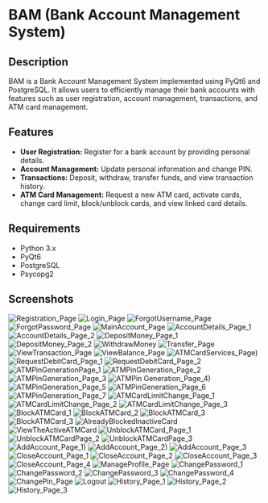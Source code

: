 # BAM (Bank Account Management System)

## Description
BAM is a Bank Account Management System implemented using PyQt6 and PostgreSQL. It allows users to efficiently manage their bank accounts with features such as user registration, account management, transactions, and ATM card management.

## Features
- **User Registration:** Register for a bank account by providing personal details.
- **Account Management:** Update personal information and change PIN.
- **Transactions:** Deposit, withdraw, transfer funds, and view transaction history.
- **ATM Card Management:** Request a new ATM card, activate cards, change card limit, block/unblock cards, and view linked card details.

## Requirements
- Python 3.x
- PyQt6
- PostgreSQL
- Psycopg2

## Screenshots


![Registration_Page](https://github.com/JuhiCode94/BAM/assets/148118336/04516b80-6248-4ec8-8f94-4a28c4979e4d)
![Login_Page](https://github.com/JuhiCode94/BAM/assets/148118336/fde81438-ca2e-4296-8435-25208e0d94f4)
![ForgotUsername_Page](https://github.com/JuhiCode94/BAM/assets/148118336/d4cd3dcd-0d10-4003-ad6b-aad730e598b1)
![ForgotPassword_Page](https://github.com/JuhiCode94/BAM/assets/148118336/b2f80f42-5540-460c-8085-3e34fdc42f9b)
![MainAccount_Page](https://github.com/JuhiCode94/BAM/assets/148118336/66309f20-444f-4f8e-b157-ca685601f29c)
![AccountDetails_Page_1](https://github.com/JuhiCode94/BAM/assets/148118336/104c4b65-e089-440b-82c2-36b1903e1580)
![AccountDetails_Page_2](https://github.com/JuhiCode94/BAM/assets/148118336/1c04086b-fd21-4b32-bb91-56634c4d16fb)
![DepositMoney_Page_1](https://github.com/JuhiCode94/BAM/assets/148118336/9ee08583-1974-4111-b85a-62e35f2ed55b)
![DepositMoney_Page_2](https://github.com/JuhiCode94/BAM/assets/148118336/98db249f-c770-4c98-8684-37347905d0ee)
![WithdrawMoney](https://github.com/JuhiCode94/BAM/assets/148118336/8bdf129e-84e7-415c-b08a-8869bb841a96)
![Transfer_Page](https://github.com/JuhiCode94/BAM/assets/148118336/cd7e41c1-d37e-4581-a150-559f1ffa8722)
![ViewTransaction_Page](https://github.com/JuhiCode94/BAM/assets/148118336/c99819d4-2047-4c6a-a415-e1d5bb176ad8)
![ViewBalance_Page](https://github.com/JuhiCode94/BAM/assets/148118336/287e439f-0dde-4b7c-a8b2-df4f160c8656)
![ATMCardServices_Page)](https://github.com/JuhiCode94/BAM/assets/148118336/82b929b2-3b8a-4f33-b477-93cd4002c649)
![RequestDebitCard_Page_1](https://github.com/JuhiCode94/BAM/assets/148118336/779d056f-d3fe-4452-88f7-ad24161da7df)
![RequestDebitCard_Page_2](https://github.com/JuhiCode94/BAM/assets/148118336/e1845778-a3ad-4ee3-a838-8b1e9e3a1280)
![ATMPinGenerationPage_1](https://github.com/JuhiCode94/BAM/assets/148118336/61aeaec4-15f8-45a1-b9e5-930904348d31)
![ATMPinGeneration_Page_2](https://github.com/JuhiCode94/BAM/assets/148118336/0896cece-09c0-41d8-bb18-138f0e3e6081)
![ATMPinGeneration_Page_3](https://github.com/JuhiCode94/BAM/assets/148118336/445daad4-a0f7-437b-8151-fdcff28eba6a)
![ATMPin Generation_Page_4)](https://github.com/JuhiCode94/BAM/assets/148118336/84f03ade-e527-48fc-997c-59c322be4914)
![ATMPinGeneration_Page_5](https://github.com/JuhiCode94/BAM/assets/148118336/be8c800e-8299-431b-a937-bf2781b5f591)
![ATMPinGeneration_Page_6](https://github.com/JuhiCode94/BAM/assets/148118336/2cd24988-03b7-4b7e-9af9-ad12c8ddf456)
![ATMPinGeneration_Page_7](https://github.com/JuhiCode94/BAM/assets/148118336/98ac656f-dcc7-4318-be7c-9b575ab2ba54)
![ATMCardLimitChange_Page_1](https://github.com/JuhiCode94/BAM/assets/148118336/dec5f63c-4b26-40e2-b254-f7b554786a20)
![ATMCardLimitChange_Page_2](https://github.com/JuhiCode94/BAM/assets/148118336/3c74a0c5-dd49-4f90-8d9d-9b8ed184305c)
![ATMCardLimitChange_Page_3](https://github.com/JuhiCode94/BAM/assets/148118336/fba6c98c-143a-4d8d-8fe4-ea51151bfd9e)
![BlockATMCard_1](https://github.com/JuhiCode94/BAM/assets/148118336/521a3c76-ac79-42c6-af6c-f51c2e4576d1)
![BlockATMCard_2](https://github.com/JuhiCode94/BAM/assets/148118336/88f852c8-46d3-4290-9e0a-323632f38add)
![BlockATMCard_3](https://github.com/JuhiCode94/BAM/assets/148118336/671e9bce-0dda-4abb-bb90-ccd80428e5f5)
![BlockATMCard_3](https://github.com/JuhiCode94/BAM/assets/148118336/06bc49b0-6049-4c19-8835-0a691d69ee2e)
![AlreadyBlockedInactiveCard](https://github.com/JuhiCode94/BAM/assets/148118336/533a81fc-d225-4299-bc95-4d72ad179be9)
![ViewTheActiveATMCard](https://github.com/JuhiCode94/BAM/assets/148118336/6f83f689-445c-4643-9555-dca818c24956)
![UnblockATMCard_Page_1](https://github.com/JuhiCode94/BAM/assets/148118336/d111b166-693d-4d93-ac0a-d1f634d03cca)
![UnblockATMCardPage_2](https://github.com/JuhiCode94/BAM/assets/148118336/63364b57-979c-4f17-b4ca-6745e74bf6d2)
![UnblockATMCardPage_3](https://github.com/JuhiCode94/BAM/assets/148118336/711916d8-3932-43ff-a6d3-012ff4f24422)
![AddAccount_Page_1)](https://github.com/JuhiCode94/BAM/assets/148118336/b0e0cd46-ff4b-4298-afb6-f50cc2ea0c03)
![AddAccount_Page_2)](https://github.com/JuhiCode94/BAM/assets/148118336/80d2c7dc-26a8-42ae-a2e6-ac8cfc28cf62)
![AddAccount_Page_3](https://github.com/JuhiCode94/BAM/assets/148118336/af26b6cb-df57-44db-86f0-128b54b0e14a)
![CloseAccount_Page_1](https://github.com/JuhiCode94/BAM/assets/148118336/c61e4df8-bb59-4223-9d95-391673e63eef)
![CloseAccount_Page_2](https://github.com/JuhiCode94/BAM/assets/148118336/a5a70f7b-75a4-4766-b50c-ca231ebdb1d1)
![CloseAccount_Page_3](https://github.com/JuhiCode94/BAM/assets/148118336/99dde239-22a9-4ef7-a0b6-49d7701c76c1)
![CloseAccount_Page_4](https://github.com/JuhiCode94/BAM/assets/148118336/594ec2e3-ce01-4a1e-81d7-8ef8f9578925)
![ManageProfile_Page](https://github.com/JuhiCode94/BAM/assets/148118336/97f82cd2-81dd-4fe1-9019-fd0f2896b6eb)
![ChangePassword_1](https://github.com/JuhiCode94/BAM/assets/148118336/c5526dcd-acfa-48f7-b121-5469fa7d7624)
![ChangePassword_2](https://github.com/JuhiCode94/BAM/assets/148118336/ca4c14eb-5053-4f82-9552-5346d256c280)
![ChangePassword_3](https://github.com/JuhiCode94/BAM/assets/148118336/c5e482d3-91ec-42a1-9544-713266446aa5)
![ChangePassword_4](https://github.com/JuhiCode94/BAM/assets/148118336/18c79840-e784-4f7d-a3c8-11ff4baf7e61)
![ChangePin_Page](https://github.com/JuhiCode94/BAM/assets/148118336/7129ca17-fff1-4998-a1d0-75906842a81f)
![Logout](https://github.com/JuhiCode94/BAM/assets/148118336/e2d2c86b-a741-4a48-ad0c-7a9ccf4a8ccb)
![History_Page_1](https://github.com/JuhiCode94/BAM/assets/148118336/7bf21183-f62d-441e-a94e-2a2afc53450d)
![History_Page_2](https://github.com/JuhiCode94/BAM/assets/148118336/f05637e0-66b5-45b6-8992-cab61a0ffa5e)
![History_Page_3](https://github.com/JuhiCode94/BAM/assets/148118336/31fda3a1-f691-4a60-be40-462629df4168)
